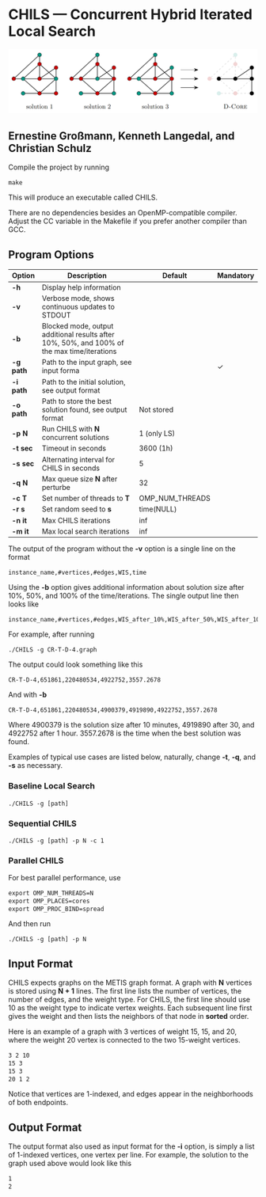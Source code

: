 # CHILS &mdash; Concurrent Hybrid Iterated Local Search

![CHILS illustration](CHILS.png)

## Ernestine Großmann, Kenneth Langedal, and Christian Schulz

Compile the project by running
```
make
```
This will produce an executable called CHILS.

There are no dependencies besides an OpenMP-compatible compiler. Adjust the CC variable in the Makefile if you prefer another compiler than GCC.

## Program Options

| Option | Description | Default | Mandatory
|-|-|-|-
| **-h** | Display help information | | 
| **-v** | Verbose mode, shows continuous updates to STDOUT | |
| **-b** | Blocked mode, output additional results after 10%, 50%, and 100% of the  max time/iterations | |
| **-g path** | Path to the input graph, see input forma | | &check;
| **-i path** | Path to the initial solution, see output format | |
| **-o path** | Path to store the best solution found, see output format | Not stored |
| **-p N** | Run CHILS with **N** concurrent solutions | 1 (only LS) |
| **-t sec** | Timeout in seconds | 3600 (1h) |
| **-s sec** | Alternating interval for CHILS in seconds | 5 |
| **-q N** | Max queue size **N** after perturbe | 32 |
| **-c T** | Set number of threads to **T** | OMP_NUM_THREADS |
| **-r s** | Set random seed to **s** | time(NULL) |
| **-n it** | Max CHILS iterations | inf |
| **-m it** | Max local search iterations | inf |

The output of the program without the **-v** option is a single line on the format
```
instance_name,#vertices,#edges,WIS,time
```
Using the **-b** option gives additional information about solution size after 10%, 50%, and 100% of the time/iterations. The single output line then looks like
```
instance_name,#vertices,#edges,WIS_after_10%,WIS_after_50%,WIS_after_100%,time
```
For example, after running
```
./CHILS -g CR-T-D-4.graph
```
The output could look something like this
```
CR-T-D-4,651861,220480534,4922752,3557.2678
```
And with **-b**
```
CR-T-D-4,651861,220480534,4900379,4919890,4922752,3557.2678
```
Where 4900379 is the solution size after 10 minutes, 4919890 after 30, and 4922752 after 1 hour. 3557.2678 is the time when the best solution was found.

Examples of typical use cases are listed below, naturally, change **-t**, **-q**, and **-s** as necessary.

### Baseline Local Search

```
./CHILS -g [path]
```

### Sequential CHILS

```
./CHILS -g [path] -p N -c 1
```

### Parallel CHILS

For best parallel performance, use
```
export OMP_NUM_THREADS=N
export OMP_PLACES=cores
export OMP_PROC_BIND=spread
```

And then run

```
./CHILS -g [path] -p N
```

## Input Format

CHILS expects graphs on the METIS graph format. A graph with **N** vertices is stored using **N + 1** lines. The first line lists the number of vertices, the number of edges, and the weight type. For CHILS, the first line should use 10 as the weight type to indicate vertex weights. Each subsequent line first gives the weight and then lists the neighbors of that node in **sorted** order.

Here is an example of a graph with 3 vertices of weight 15, 15, and 20, where the weight 20 vertex is connected to the two 15-weight vertices.

```
3 2 10
15 3
15 3
20 1 2
```

Notice that vertices are 1-indexed, and edges appear in the neighborhoods of both endpoints.

## Output Format

The output format also used as input format for the **-i** option, is simply a list of 1-indexed vertices, one vertex per line. For example, the solution to the graph used above would look like this

```
1
2
```